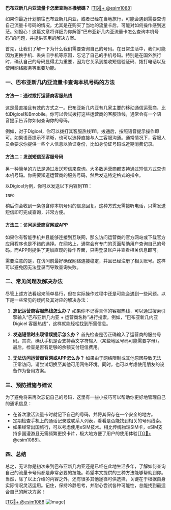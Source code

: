 **巴布亚新几内亚流量卡怎麽查詢本機號碼？** [[TG💪+ @esim1088](https://t.me/s/esim1088)]

如果你最近计划前往巴布亚新几内亚，或者已经在当地旅行，可能会遇到需要查询自己流量卡号码的情况。尤其是在购买了当地的流量卡后，可能对如何操作感到迷茫。别担心！这篇文章将详细为你解答“巴布亚新几内亚流量卡怎么查询本机号码”的问题，并提供实用的解决方案。

首先，让我们了解一下为什么我们需要查询自己的号码。在日常生活中，我们可能因为更换手机、丢失旧手机等原因，忘记了自己的手机号码。特别是在国外旅行时，确认自己的号码显得尤为重要，因为它关系到接收短信验证码、拨打电话以及使用网络服务等重要功能。

### 一、巴布亚新几内亚流量卡查询本机号码的方法

#### 方法一：通过拨打运营商客服热线
这是最直接且有效的方式之一。巴布亚新几内亚有几家主要的移动通信运营商，比如Digicel和Bmobile。你可以尝试拨打这些运营商的客服热线，通常会有一个语音提示告诉你如何查询你的号码。

例如，对于Digicel，你可以拨打其客服热线**111**。拨通后，按照语音提示操作即可。如果语音提示不清晰，也可以选择直接与人工客服沟通。通常情况下，客服人员会要求你提供一些个人信息以验证身份，比如身份证号码或近期消费记录。

#### 方法二：发送短信至客服号码
另一种简单的方法是通过发送短信来查询。大多数运营商都支持通过短信方式查询本机号码。你需要知道运营商的服务号码，然后发送特定格式的指令。

以Digicel为例，你可以发送以下内容到**111**：
```
INFO
```
稍后你会收到一条包含你本机号码的信息回复。这种方式无需接听电话，只需发送短信即可完成查询，非常方便。

#### 方法三：访问运营商官网或APP
如果你有智能手机并且能够连接到互联网，那么访问运营商的官方网站或下载官方应用程序也是不错的选择。在网站上，通常会有专门的页面帮助用户查询自己的号码。而APP则提供了更加直观的操作界面，只需登录账户并查看相关信息即可。

需要注意的是，在访问前最好确保网络连接稳定，并且已经注册了相关账号。这样可以避免因无法登录而导致查询失败。

### 二、常见问题及解决办法

尽管上述方法看起来简单易行，但在实际操作过程中还是可能会遇到一些问题。以下是一些常见的疑问及其对应的解决办法：

1. **忘记运营商客服热线怎么办？**
   如果你不记得具体的客服热线，可以通过搜索引擎输入“巴布亚新几内亚 + 运营商名称”进行搜索。例如，“巴布亚新几内亚 Digicel 客服热线”，这样就能轻松找到所需信息。

2. **发送短信时出现错误提示怎么办？**
   首先检查是否正确输入了运营商的服务号码。其次，确认手机是否支持英文字符输入（某些地区号码可能需要字母）。最后，检查是否有足够的余额支付短信费用。

3. **无法访问运营商官网或APP怎么办？**
   如果由于网络限制或其他原因导致无法正常访问，请尝试切换至其他可用网络环境。同时，也可以考虑使用朋友的设备作为备用方案。

### 三、预防措施与建议

为了避免将来再次忘记自己的号码，这里有一些小技巧可以帮助你更好地管理自己的通讯信息：

- 在首次激活流量卡时就记下自己的号码，并将其保存在一个安全的地方。
- 定期检查手机上的通话记录或联系人列表，看看是否能找到相关的号码线索。
- 如果经常出国旅行，可以考虑使用eSIM技术。相比传统物理SIM卡，eSIM支持多国漫游且无需频繁更换卡片，极大地方便了用户的使用体验[[TG💪+ @esim1088](https://t.me/s/esim1088)]。

### 四、总结

总之，无论你是初次来到巴布亚新几内亚还是已经在此地生活多年，了解如何查询自己的流量卡号码都是非常必要的技能。希望本文提供的三种方法能够帮助到你。当然，除了以上介绍的内容之外，还有很多其他途径可供选择，关键在于根据自身实际情况灵活运用。记住，保持冷静思考，并耐心尝试各种可能性，总能找到最适合自己的解决方案！

[[TG💪+ @esim1088](https://t.me/s/esim1088) ![Image](https://i.postimg.cc/4NQfJmqS/Snipaste-2025-05-13-00-14-12.png)]